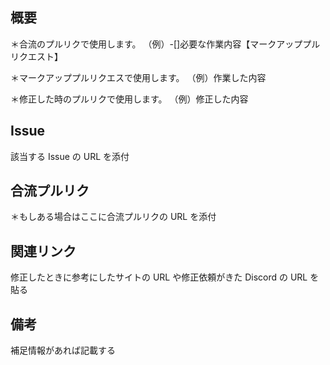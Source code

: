 ## 概要

＊合流のプルリクで使用します。
（例）-[]必要な作業内容【マークアッププルリクエスト】

＊マークアッププルリクエスで使用します。
（例）作業した内容

＊修正した時のプルリクで使用します。
（例）修正した内容

## Issue

該当する Issue の URL を添付

## 合流プルリク

＊もしある場合はここに合流プルリクの URL を添付

## 関連リンク

修正したときに参考にしたサイトの URL や修正依頼がきた Discord の URL を貼る

## 備考

補足情報があれば記載する
